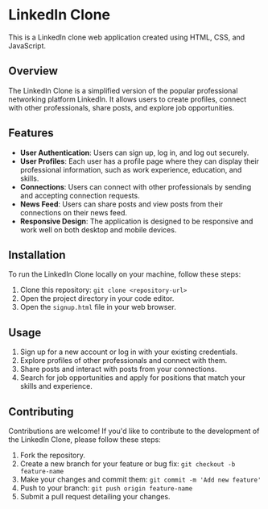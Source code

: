 # LinkedIn Clone

This is a LinkedIn clone web application created using HTML, CSS, and JavaScript.

## Overview

The LinkedIn Clone is a simplified version of the popular professional networking platform LinkedIn. It allows users to create profiles, connect with other professionals, share posts, and explore job opportunities.

## Features

- **User Authentication**: Users can sign up, log in, and log out securely.
- **User Profiles**: Each user has a profile page where they can display their professional information, such as work experience, education, and skills.
- **Connections**: Users can connect with other professionals by sending and accepting connection requests.
- **News Feed**: Users can share posts and view posts from their connections on their news feed.
- **Responsive Design**: The application is designed to be responsive and work well on both desktop and mobile devices.

## Installation

To run the LinkedIn Clone locally on your machine, follow these steps:

1. Clone this repository: `git clone <repository-url>`
2. Open the project directory in your code editor.
3. Open the `signup.html` file in your web browser.

## Usage

1. Sign up for a new account or log in with your existing credentials.
2. Explore profiles of other professionals and connect with them.
3. Share posts and interact with posts from your connections.
4. Search for job opportunities and apply for positions that match your skills and experience.

## Contributing

Contributions are welcome! If you'd like to contribute to the development of the LinkedIn Clone, please follow these steps:

1. Fork the repository.
2. Create a new branch for your feature or bug fix: `git checkout -b feature-name`
3. Make your changes and commit them: `git commit -m 'Add new feature'`
4. Push to your branch: `git push origin feature-name`
5. Submit a pull request detailing your changes.
